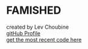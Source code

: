 # FAMISHED
created by Lev Choubine <br/>
[gitHub Profile](https://github.com/lev-choubine)<br/>
[get the most recent code here](https://github.com/lev-choubine/Famished-test-two-users)<br/>
